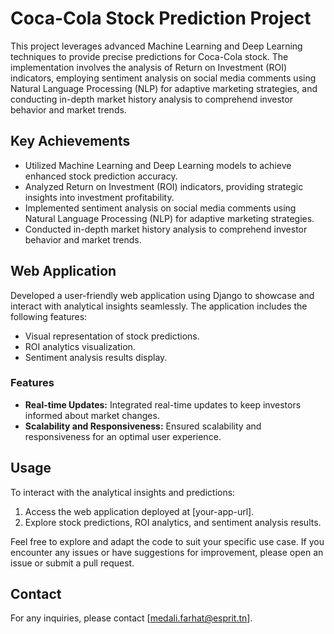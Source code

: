 # Coca-Cola Stock Prediction Project

This project leverages advanced Machine Learning and Deep Learning techniques to provide precise predictions for Coca-Cola stock. The implementation involves the analysis of Return on Investment (ROI) indicators, employing sentiment analysis on social media comments using Natural Language Processing (NLP) for adaptive marketing strategies, and conducting in-depth market history analysis to comprehend investor behavior and market trends.

## Key Achievements

- Utilized Machine Learning and Deep Learning models to achieve enhanced stock prediction accuracy.
- Analyzed Return on Investment (ROI) indicators, providing strategic insights into investment profitability.
- Implemented sentiment analysis on social media comments using Natural Language Processing (NLP) for adaptive marketing strategies.
- Conducted in-depth market history analysis to comprehend investor behavior and market trends.

## Web Application

Developed a user-friendly web application using Django to showcase and interact with analytical insights seamlessly. The application includes the following features:

- Visual representation of stock predictions.
- ROI analytics visualization.
- Sentiment analysis results display.

### Features

- **Real-time Updates:** Integrated real-time updates to keep investors informed about market changes.
- **Scalability and Responsiveness:** Ensured scalability and responsiveness for an optimal user experience.

## Usage

To interact with the analytical insights and predictions:

1. Access the web application deployed at [your-app-url].
2. Explore stock predictions, ROI analytics, and sentiment analysis results.

Feel free to explore and adapt the code to suit your specific use case. If you encounter any issues or have suggestions for improvement, please open an issue or submit a pull request.


## Contact

For any inquiries, please contact [medali.farhat@esprit.tn].
